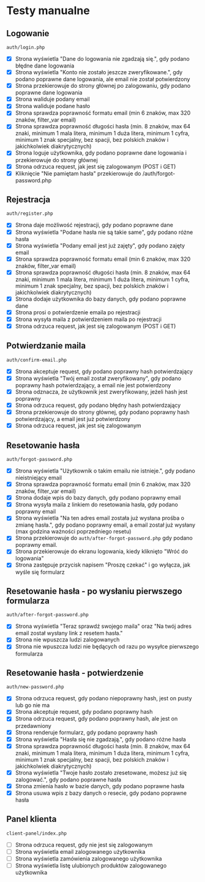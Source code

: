 # Testy manualne

## Logowanie

`auth/login.php`

- [x] Strona wyświetla "Dane do logowania nie zgadzają się.", gdy podano błędne dane logowania
- [x] Strona wyświetla "Konto nie zostało jeszcze zweryfikowane.", gdy podano poprawne dane logowania, ale email nie
  został potwierdzony
- [x] Strona przekierowuje do strony głównej po zalogowaniu, gdy podano poprawne dane logowania
- [x] Strona waliduje podany email
- [x] Strona waliduje podane hasło
- [x] Strona sprawdza poprawność formatu email (min 6 znaków, max 320 znaków, filter_var email)
- [x] Strona sprawdza poprawność długości hasła (min. 8 znaków, max 64 znaki, minimum 1 mala litera, minimum 1 duża
  litera, minimum 1 cyfra, minimum 1 znak specjalny, bez spacji, bez polskich znaków i jakichkolwiek diakrytycznych)
- [x] Strona loguje użytkownika, gdy podano poprawne dane logowania i przekierowuje do strony głównej
- [x] Strona odrzuca request, jak jest się zalogowanym (POST i GET)
- [x] Kliknięcie "Nie pamiętam hasła" przekierowuje do /auth/forgot-password.php

## Rejestracja

`auth/register.php`

- [x] Strona daje możliwość rejestracji, gdy podano poprawne dane
- [x] Strona wyświetla "Podane hasła nie są takie same", gdy podano różne hasła
- [x] Strona wyświetla "Podany email jest już zajęty", gdy podano zajęty email
- [x] Strona sprawdza poprawność formatu email (min 6 znaków, max 320 znaków, filter_var email)
- [x] Strona sprawdza poprawność długości hasła (min. 8 znaków, max 64 znaki, minimum 1 mala litera, minimum 1 duża
  litera, minimum 1 cyfra, minimum 1 znak specjalny, bez spacji, bez polskich znaków i jakichkolwiek diakrytycznych)
- [x] Strona dodaje użytkownika do bazy danych, gdy podano poprawne dane
- [x] Strona prosi o potwierdzenie emaila po rejestracji
- [x] Strona wysyła maila z potwierdzeniem maila po rejestracji
- [x] Strona odrzuca request, jak jest się zalogowanym (POST i GET)

## Potwierdzanie maila

`auth/confirm-email.php`

- [x] Strona akceptuje request, gdy podano poprawny hash potwierdzający
- [x] Strona wyświetla "Twój email został zweryfikowany", gdy podano poprawny hash potwierdzający, a email nie jest
  potwierdzony
- [x] Strona odznacza, że użytkownik jest zweryfikowany, jeżeli hash jest poprawny
- [x] Strona odrzuca request, gdy podano błędny hash potwierdzający
- [x] Strona przekierowuje do strony głównej, gdy podano poprawny hash potwierdzający, a email jest już potwierdzony
- [x] Strona odrzuca request, jak jest się zalogowanym

## Resetowanie hasła

`auth/forgot-password.php`

- [x] Strona wyświetla "Użytkownik o takim emailu nie istnieje.", gdy podano nieistniejący email
- [x] Strona sprawdza poprawność formatu email (min 6 znaków, max 320 znaków, filter_var email)
- [x] Strona dodaje wpis do bazy danych, gdy podano poprawny email
- [x] Strona wysyła maila z linkiem do resetowania hasła, gdy podano poprawny email
- [x] Strona wyświetla "Na ten adres email została już wysłana prośba o zmianę hasła.", gdy podano poprawny email, a
  email został już wysłany (max godzina ważności poprzedniego resetu)
- [x] Strona przekierowuje do `auth/after-forgot-password.php` gdy podano poprawny email.
- [x] Strona przekierowuje do ekranu logowania, kiedy kliknięto "Wróć do logowania"
- [x] Strona zastępuje przycisk napisem "Proszę czekać" i go wyłącza, jak wyśle się formularz

## Resetowanie hasła - po wysłaniu pierwszego formularza

`auth/after-forgot-password.php`

- [x] Strona wyświetla "Teraz sprawdź swojego maila" oraz "Na twój adres email został wysłany link z resetem hasła."
- [x] Strona nie wpuszcza ludzi zalogowanych
- [x] Strona nie wpuszcza ludzi nie będących od razu po wysyłce pierwszego formularza

## Resetowanie hasła - potwierdzenie

`auth/new-password.php`

- [x] Strona odrzuca request, gdy podano niepoprawny hash, jest on pusty lub go nie ma
- [x] Strona akceptuje request, gdy podano poprawny hash
- [x] Strona odrzuca request, gdy podano poprawny hash, ale jest on przedawniony
- [x] Strona renderuje formularz, gdy podano poprawny hash
- [x] Strona wyświetla "Hasła się nie zgadzają.", gdy podano różne hasła
- [x] Strona sprawdza poprawność długości hasła (min. 8 znaków, max 64 znaki, minimum 1 mala litera, minimum 1 duża
  litera, minimum 1 cyfra, minimum 1 znak specjalny, bez spacji, bez polskich znaków i jakichkolwiek diakrytycznych)
- [x] Strona wyświetla "Twoje hasło zostało zresetowane, możesz już się zalogować.", gdy podano poprawne hasła
- [x] Strona zmienia hasło w bazie danych, gdy podano poprawne hasła
- [x] Strona usuwa wpis z bazy danych o resecie, gdy podano poprawne hasła

## Panel klienta

`client-panel/index.php`

- [ ] Strona odrzuca request, gdy nie jest się zalogowanym
- [ ] Strona wyświetla email zalogowanego użytkownika
- [ ] Strona wyświetla zamówienia zalogowanego użytkownika
- [ ] Strona wyświetla listę ulubionych produktów zalogowanego użytkownika